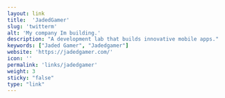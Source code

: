 ```yaml
---
layout: link
title:  'JadedGamer'
slug: 'twitterm'
alt: 'My company Im building.'
description: "A development lab that builds innovative mobile apps."
keywords: ["Jaded Gamer", "Jadedgamer"]
website: 'https://jadedgamer.com/'
icon: ''
permalink: 'links/jadedgamer'
weight: 3
sticky: "false"
type: "link"
---
```

